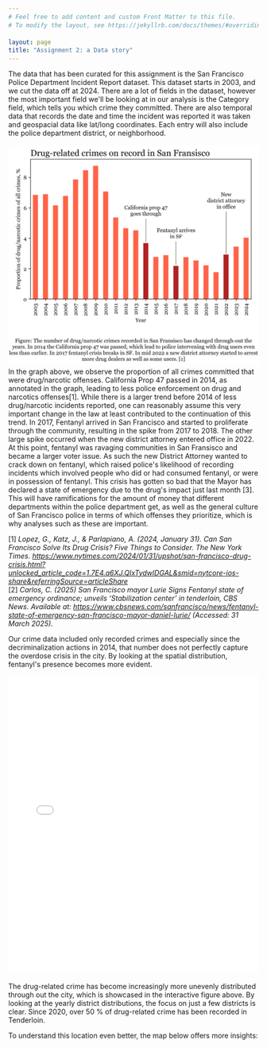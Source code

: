 ```yaml
---
# Feel free to add content and custom Front Matter to this file.
# To modify the layout, see https://jekyllrb.com/docs/themes/#overriding-theme-defaults

layout: page
title: "Assignment 2: a Data story"
---
```

The data that has been curated for this assignment is the San Francisco Police Department Incident Report dataset. This dataset starts in 2003, and we cut the data off at 2024. There are a lot of fields in the dataset, however the most important field we'll be looking at in our analysis is the Category field, which tells you which crime they committed. There are also temporal data that records the date and time the incident was reported it was taken and geospacial data like lat/long coordinates. Each entry will also include the police department district, or neighborhood. <br>
<br>
![Graph 1](https://raw.githubusercontent.com/mvalim165/mvalim165.github.io/refs/heads/main/overview.png)
In the graph above, we observe the proportion of all crimes committed that were drug/narcotic offenses. California Prop 47 passed in 2014, as annotated in the graph, leading to less police enforcement on drug and narcotics offenses[1]. While there is a larger trend before 2014 of less drug/narcotic incidents reported, one can reasonably assume this very important change in the law at least contributed to the continuation of this trend. In 2017, Fentanyl arrived in San Francisco and started to proliferate through the community, resulting in the spike from 2017 to 2018. The other large spike occurred when the new district attorney entered office in 2022. At this point, fentanyl was ravaging communities in San Fransisco and became a larger voter issue. As such the new District Attorney wanted to crack down on fentanyl, which raised police's likelihood of recording incidents which involved people who did or had consumed fentanyl, or were in possession of fentanyl. This crisis has gotten so bad that the Mayor has declared a state of emergency due to the drug's impact just last month [3]. This will have ramifications for the amount of money that different departments within the police department get, as well as the general culture of San Francisco police in terms of which offenses they prioritize, which is why analyses such as these are important.

[1] *Lopez, G., Katz, J., & Parlapiano, A. (2024, January 31). Can San Francisco Solve Its Drug Crisis? Five Things to Consider. The New York Times. https://www.nytimes.com/2024/01/31/upshot/san-francisco-drug-crisis.html?unlocked_article_code=1.7E4.a6XJ.QIxTydwlDGAL&smid=nytcore-ios-share&referringSource=articleShare* <br>
[2] *Carlos, C. (2025) San Francisco mayor Lurie Signs Fentanyl state of emergency ordinance; unveils ‘Stabilization center’ in tenderloin, CBS News. Available at: https://www.cbsnews.com/sanfrancisco/news/fentanyl-state-of-emergency-san-francisco-mayor-daniel-lurie/ (Accessed: 31 March 2025).*<br> 

Our crime data included only recorded crimes and especially since the decriminalization actions in 2014, that number does not perfectly capture the overdose crisis in the city. By looking at the spatial distribution, fentanyl's presence becomes more evident.

<iframe src="/sf_districts_bokeh.html" width="100%" height="600" frameborder="0"></iframe>

The drug-related crime has become increasingly more unevenly distributed through out the city, which is showcased in the interactive figure above. By looking at the yearly district distributions, the focus on just a few districts is clear. Since 2020, over 50 % of drug-related crime has been recorded in Tenderloin.

To understand this location even better, the map below offers more insights: